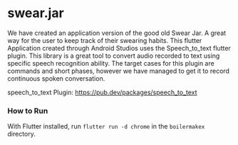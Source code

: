 # swear.jar

 We have created an application version of the good old Swear Jar. A great way for the user to keep 
 track of their swearing habits. This flutter Application created through Android Studios uses the Speech_to_text 
 flutter plugin. This library is a great tool to convert audio recorded to text using specific speech
 recognition ability. The target cases for this plugin are commands and short phases, however we have
 managed to get it to record continuous spoken conversation.

speech_to_text Plugin: https://pub.dev/packages/speech_to_text

### How to Run

With Flutter installed, run `flutter run -d chrome` in the `boilermakex` directory.
